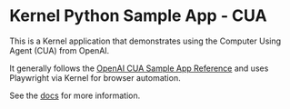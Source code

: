 # Kernel Python Sample App - CUA

This is a Kernel application that demonstrates using the Computer Using Agent (CUA) from OpenAI.

It generally follows the [OpenAI CUA Sample App Reference](https://github.com/openai/openai-cua-sample-app) and uses Playwright via Kernel for browser automation.

See the [docs](https://docs.onkernel.com/quickstart) for more information.